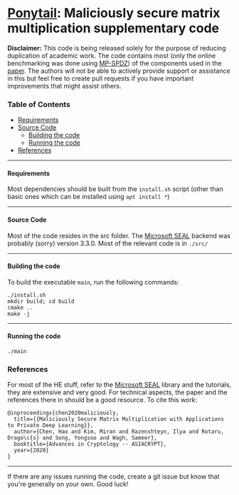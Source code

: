 # [Ponytail](https://eprint.iacr.org/2020/451.pdf): Maliciously secure matrix multiplication supplementary code 

**Disclaimer:** This code is being released solely for the purpose of reducing duplication of academic work. The code contains most (only the online benchmarking was done using [MP-SPDZ](https://github.com/data61/MP-SPDZ)) of the components used in the [paper](https://eprint.iacr.org/2020/451.pdf). The authors will not be able to actively provide support or assistance in this but feel free to create pull requests if you have important improvements that might assist others.


### Table of Contents
- [Requirements](#requirements)
- [Source Code](#source-code)
    - [Building the code](#building)
    - [Running the code](#running)
- [References](#references)

---
#### Requirements
Most dependencies should be built from the `install.sh` script (other than basic ones which can be installed using `apt install *`)

---
#### Source Code
Most of the code resides in the src folder. The [Microsoft SEAL](https://github.com/microsoft/SEAL) backend was probably (sorry) version 3.3.0. Most of the relevant code is in `./src/`

---
#### Building the code
To build the executable `main`, run the following commands:
```
./install.sh
mkdir build; cd build
cmake ..
make -j
```
---
#### Running the code
```
./main 
```

### References
For most of the HE stuff, refer to the [Microsoft SEAL](https://github.com/microsoft/SEAL) library and the tutorials, they are extensive and very good. For technical aspects, the paper and the references there in should be a good resource. To cite this work: 
```
@inproceedings{chen2020maliciously,
  title={{Maliciously Secure Matrix Multiplication with Applications to Private Deep Learning}},
  author={Chen, Hao and Kim, Miran and Razenshteyn, Ilya and Rotaru, Drago\c{s} and Song, Yongsoo and Wagh, Sameer},
  booktitle={Advances in Cryptology -- ASIACRYPT},
  year={2020}
}
```

---
If there are any issues running the code, create a git issue but know that you're generally on your own. Good luck! 
